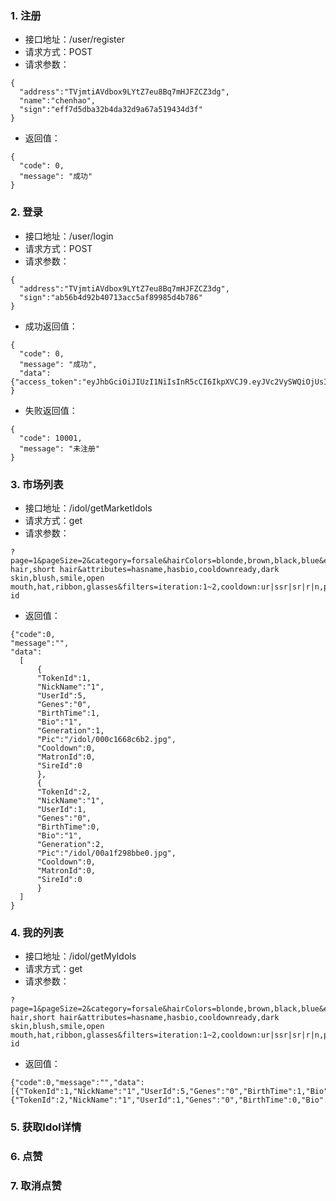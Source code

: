 ### 1. 注册
* 接口地址：/user/register
* 请求方式：POST
* 请求参数：
~~~
{
  "address":"TVjmtiAVdbox9LYtZ7eu8Bq7mHJFZCZ3dg",
  "name":"chenhao",
  "sign":"eff7d5dba32b4da32d9a67a519434d3f"
}
~~~
* 返回值：
~~~
{
  "code": 0,
  "message": "成功"
}
~~~

### 2. 登录
* 接口地址：/user/login
* 请求方式：POST
* 请求参数：
~~~
{
  "address":"TVjmtiAVdbox9LYtZ7eu8Bq7mHJFZCZ3dg",
  "sign":"ab56b4d92b40713acc5af89985d4b786"
}
~~~
* 成功返回值：
~~~
{
  "code": 0,
  "message": "成功",
  "data": {"access_token":"eyJhbGciOiJIUzI1NiIsInR5cCI6IkpXVCJ9.eyJVc2VySWQiOjUsIkFkZHJlc3MiOiJhZHNmZHNmZHNmZHMxMWRmc2RzZmEiLCJpYXQiOjE1NDU0NTAwNTUsImV4cCI6MTU0NTUzNjQ1NX0.PwUqLko45qLQKIFCy6oC8CCODK1mug_xP4PKF8GjtUI","expires_in":1545536455,"token_type":"Bearer"}
}
~~~
* 失败返回值：
~~~
{
  "code": 10001,
  "message": "未注册"
}
~~~

### 3. 市场列表
* 接口地址：/idol/getMarketIdols
* 请求方式：get
* 请求参数：
~~~
?page=1&pageSize=2&category=forsale&hairColors=blonde,brown,black,blue&eyeColors=brown,black&hairStyles=long hair,short hair&attributes=hasname,hasbio,cooldownready,dark skin,blush,smile,open mouth,hat,ribbon,glasses&filters=iteration:1~2,cooldown:ur|ssr|sr|r|n,price:1~2&sort=-id
~~~
* 返回值：
~~~
{"code":0,
"message":"",
"data":
  [
      {
      "TokenId":1,
      "NickName":"1",
      "UserId":5,
      "Genes":"0",
      "BirthTime":1,
      "Bio":"1",
      "Generation":1,
      "Pic":"/idol/000c1668c6b2.jpg",
      "Cooldown":0,
      "MatronId":0,
      "SireId":0
      },  
      {
      "TokenId":2,
      "NickName":"1",
      "UserId":1,
      "Genes":"0",
      "BirthTime":0,
      "Bio":"1",
      "Generation":2,
      "Pic":"/idol/00a1f298bbe0.jpg",
      "Cooldown":0,
      "MatronId":0,
      "SireId":0
      }
  ]
}
~~~

### 4. 我的列表
* 接口地址：/idol/getMyIdols
* 请求方式：get
* 请求参数：
~~~
?page=1&pageSize=2&category=forsale&hairColors=blonde,brown,black,blue&eyeColors=brown,black&hairStyles=long hair,short hair&attributes=hasname,hasbio,cooldownready,dark skin,blush,smile,open mouth,hat,ribbon,glasses&filters=iteration:1~2,cooldown:ur|ssr|sr|r|n,price:1~2&sort=-id
~~~
* 返回值：
~~~
{"code":0,"message":"","data":[{"TokenId":1,"NickName":"1","UserId":5,"Genes":"0","BirthTime":1,"Bio":"1","Generation":1,"Pic":"/idol/000c1668c6b2.jpg","Cooldown":0,"MatronId":0,"SireId":0},{"TokenId":2,"NickName":"1","UserId":1,"Genes":"0","BirthTime":0,"Bio":"1","Generation":2,"Pic":"/idol/00a1f298bbe0.jpg","Cooldown":0,"MatronId":0,"SireId":0}]}
~~~

### 5. 获取Idol详情


### 6. 点赞


### 7. 取消点赞

